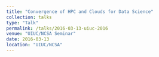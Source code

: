 ```yaml
---
title: "Convergence of HPC and Clouds for Data Science"
collection: talks
type: "Talk"
permalink: /talks/2016-03-13-uiuc-2016
venue: "UIUC/NCSA Seminar"
date: 2016-03-13
location: "UIUC/NCSA"
---
```

